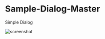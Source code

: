 # Sample-Dialog-Master
Simple Dialog

![screenshot](https://user-images.githubusercontent.com/24818899/60150417-524c6c80-97f6-11e9-9ca5-a3d409ffcb6f.png)
